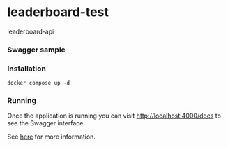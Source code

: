 # leaderboard-test

leaderboard-api

### Swagger sample

### Installation

 `docker compose up -d`

### Running

Once the application is running you can visit [http://localhost:4000/docs](http://localhost:4000/docs) to see the Swagger interface.

See [here](https://docs.nestjs.com/recipes/swagger#bootstrap) for more information.